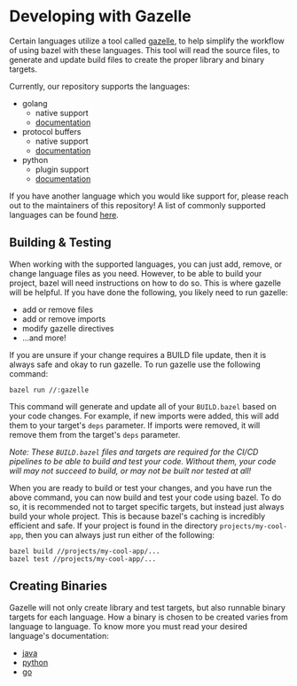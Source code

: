 # Developing with Gazelle

Certain languages utilize a tool called [gazelle](https://github.com/bazelbuild/bazel-gazelle), to help simplify the
workflow of using bazel with these languages. This tool will read the source files, to generate and update build files
to create the proper library and binary targets.

Currently, our repository supports the languages:

* golang
    * native support
    * [documentation](https://github.com/bazelbuild/bazel-gazelle)
* protocol buffers
    * native support
    * [documentation](https://github.com/bazelbuild/bazel-gazelle)
* python
    * plugin support
    * [documentation](https://github.com/bazelbuild/rules_python/tree/main/gazelle)

If you have another language which you would like support for, please reach out to the maintainers of this repository! A
list of commonly supported languages can be
found [here](https://github.com/bazelbuild/bazel-gazelle#supported-languages).

## Building & Testing

When working with the supported languages, you can just add, remove, or change language files as you need. However, to
be able to build your project, bazel will need instructions on how to do so. This is where gazelle will be helpful. If
you have done the following, you likely need to run gazelle:

* add or remove files
* add or remove imports
* modify gazelle directives
* ...and more!

If you are unsure if your change requires a BUILD file update, then it is always safe and okay to run gazelle. To run
gazelle use the following command:

```shell
bazel run //:gazelle
```

This command will generate and update all of your `BUILD.bazel` based on your code changes. For example, if new imports
were added, this will add them to your target's `deps` parameter. If imports were removed, it will remove them from the
target's `deps` parameter.

*Note: These `BUILD.bazel` files and targets are required for the CI/CD pipelines to be able to build and test your
code. Without them, your code will may not succeed to build, or may not be built nor tested at all!*

When you are ready to build or test your changes, and you have run the above command, you can now build and test your
code using bazel. To do so, it is recommended not to target specific targets, but instead just always build your whole
project. This is because bazel's caching is incredibly efficient and safe. If your project is found in the
directory `projects/my-cool-app`, then you can always just run either of the following:

```shell
bazel build //projects/my-cool-app/...
bazel test //projects/my-cool-app/...
```

## Creating Binaries

Gazelle will not only create library and test targets, but also runnable binary targets for each language. How a binary
is chosen to be created varies from language to language. To know more you must read your desired language's
documentation:

* [java](/docs/development/java/README.md#binaries)
* [python](/docs/development/python/README.md#binaries)
* [go](/docs/development/go/README.md#binaries)
